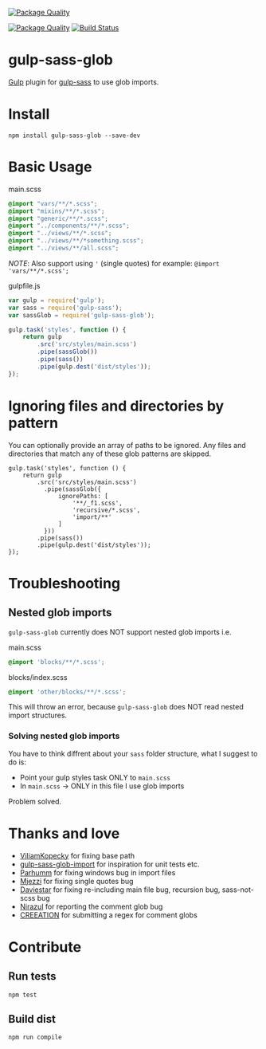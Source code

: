 [![Package Quality](http://npm.packagequality.com/badge/gulp-sass-glob.png)](http://packagequality.com/#?package=gulp-sass-glob)

[![Package Quality](http://npm.packagequality.com/shield/gulp-sass-glob.svg)](http://packagequality.com/#?package=gulp-sass-glob)  [![Build Status](https://travis-ci.org/Apkawa/gulp-sass-glob.svg?branch=master)](https://travis-ci.org/Apkawa/gulp-sass-glob)

# gulp-sass-glob

[Gulp](http://gulpjs.com/) plugin for [gulp-sass](https://github.com/dlmanning/gulp-sass) to use glob imports.

# Install

```
npm install gulp-sass-glob --save-dev
```

# Basic Usage

main.scss

```scss
@import "vars/**/*.scss";
@import "mixins/**/*.scss";
@import "generic/**/*.scss";
@import "../components/**/*.scss";
@import "../views/**/*.scss";
@import "../views/**/*something.scss";
@import "../views/**/all.scss";
```

*NOTE*: Also support using `'` (single quotes) for example: `@import 'vars/**/*.scss';`

gulpfile.js

```javascript
var gulp = require('gulp');
var sass = require('gulp-sass');
var sassGlob = require('gulp-sass-glob');

gulp.task('styles', function () {
    return gulp
        .src('src/styles/main.scss')
        .pipe(sassGlob())
        .pipe(sass())
        .pipe(gulp.dest('dist/styles'));
});
```

# Ignoring files and directories by pattern

You can optionally provide an array of paths to be ignored. Any files and directories that match any of these glob patterns are skipped.

```
gulp.task('styles', function () {
    return gulp
        .src('src/styles/main.scss')
          .pipe(sassGlob({
              ignorePaths: [
                  '**/_f1.scss',
                  'recursive/*.scss',
                  'import/**'
              ]
          }))
        .pipe(sass())
        .pipe(gulp.dest('dist/styles'));
});
```

# Troubleshooting

## Nested glob imports

`gulp-sass-glob` currently does NOT support nested glob imports i.e.

main.scss
```scss
@import 'blocks/**/*.scss';
```

blocks/index.scss
```scss
@import 'other/blocks/**/*.scss';
```

This will throw an error, because `gulp-sass-glob` does NOT read nested import structures.

### Solving nested glob imports

You have to think diffrent about your `sass` folder structure, what I suggest to do is:

* Point your gulp styles task ONLY to `main.scss`
* In `main.scss` -> ONLY in this file I use glob imports

Problem solved.

# Thanks and love
- [ViliamKopecky](https://github.com/ViliamKopecky) for fixing base path
- [gulp-sass-glob-import](https://github.com/bleuarg/gulp-sass-glob-import) for inspiration for unit tests etc.
- [Parhumm](https://github.com/parhumm) for fixing windows bug in import files
- [Mjezzi](https://github.com/mjezzi) for fixing single quotes bug
- [Daviestar](https://github.com/daviestar) for fixing re-including main file bug, recursion bug, sass-not-scss bug
- [Nirazul](https://github.com/Nirazul) for reporting the comment glob bug
- [CREEATION](https://github.com/CREEATION) for submitting a regex for comment globs


# Contribute

## Run tests
```
npm test
```
## Build dist
```
npm run compile
```

